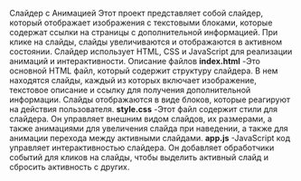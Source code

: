 Слайдер с Анимацией
Этот проект представляет собой слайдер, который отображает изображения с текстовыми блоками, которые содержат ссылки на страницы с дополнительной информацией. При клике на слайды, слайды увеличиваются и отображаются в активном состоянии. Слайдер использует HTML, CSS и JavaScript для реализации анимаций и интерактивности.
Описание файлов
**index.html**
-Это основной HTML файл, который содержит структуру слайдера. В нем находятся слайды, каждый из которых включает изображение, текстовое описание и ссылку для получения дополнительной информации. Слайды отображаются в виде блоков, которые реагируют на действия пользователя.
**style.css**
-Этот файл содержит стили для слайдера. Он управляет внешним видом слайдов, их размерами, а также анимациями для увеличения слайда при наведении, а также для анимации перехода между активными слайдами.
**app.js**
-JavaScript код управляет интерактивностью слайдера. Он добавляет обработчики событий для кликов на слайды, чтобы выделить активный слайд и сбросить активность с других.
